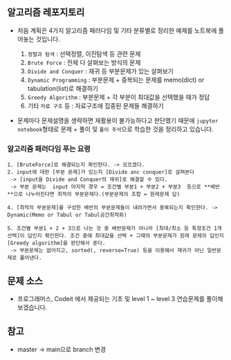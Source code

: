 ## 알고리즘 레포지토리

 - 처음 계획은 4가지 알고리즘 패러다임 및 기타 분류별로 정리한 예제를 노트북에 풀어놓는 것입니다.
     1. `정렬과 탐색` : 선택정렬, 이진탐색 등 관련 문제
     2. `Brute Force` : 전체 다 살펴보는 방식의 문제
     3. `Divide and Conquer` : 재귀 등 부분문제가 있는 살펴보기
     4. `Dynamic Programming` : 부분문제 + 중복되는 문제를 memo(dict) or tabulation(list)로 해결하기
     5. `Greedy Algorithm` : 부분문제 + 각 부분이 최대값을 선택했을 때가 정답
     6. 기타 `자료 구조` 등 : 자료구조에 집중된 문제들 해결하기


 - 문제마다 문제설명을 생략하면 재활용이 불가능하다고 판단했기 때문에 `jupyter notebook`형태로 문제 + 풀이 및 `풀이 주석`으로 학습한 것을 정리하고 있습니다.

### 알고리즘 패러다임 푸는 요령
```
1. [BruteForce]로 해결되는지 확인한다. -> 모르겠다.
2. input에 대한 [부분 문제]가 있는지 [Divide anc conquer]로 살펴본다 
 -> [input을 Divide and Conquer의 재귀]로 해결할 수 있다.
 -> 부분 문제는  input 마지막 경우 = 조건별 부분1 + 부분2 + 부분3  등으로 **배반**으로 나누어진다면 최적의 부분문제다.(부분문제의 조합 = 원래문제 답)
   
4. [최적의 부분문제]를 구성한 배반의 부분문제들이 내려가면서 중복되는지 확인한다. -> Dynamic(Memo or Tabul or Tabul공간최적화)
  
5. 조건별 부분1 + 2 + 3으로 나눈 것 중 배반문제가 아니라 [최대/최소 등 특정조건 1개 선택]이 답인지 확인한다. 조건 중에 최대값을 선택 + 그때의 부분문제가 원래 문제의 답인지 [Greedy algorithm]을 판단해서 푼다.
 -> 부분문제는 없어지고, sorted(, reverse=True) 등을 이용해서 재귀가 아닌 일반문제로 풀어낸다.
```


## 문제 소스
 - 프로그래머스, Codeit 에서 제공되는 기초 및 level 1 ~ level 3 연습문제를 풀이해보겠습니다.



## 참고
 - master -> main으로 branch 변경